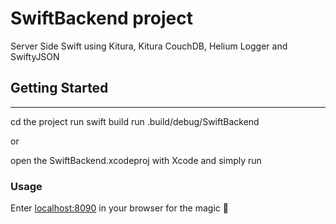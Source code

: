SwiftBackend project
=======================

Server Side Swift using Kitura, Kitura CouchDB, Helium Logger and SwiftyJSON

## Getting Started
-------------------
cd the project
run swift build
run .build/debug/SwiftBackend

or

open the SwiftBackend.xcodeproj with Xcode and simply run


### Usage

Enter [localhost:8090](localhost:8090/magic "UNICORN") in your browser for the magic 🦄
